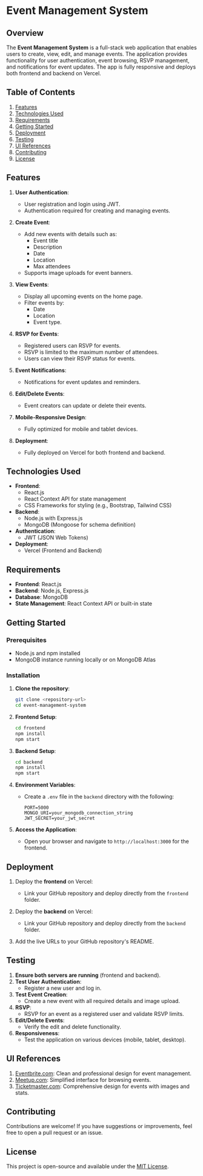 # Event Management System

## Overview

The **Event Management System** is a full-stack web application that enables users to create, view, edit, and manage events. The application provides functionality for user authentication, event browsing, RSVP management, and notifications for event updates. The app is fully responsive and deploys both frontend and backend on Vercel.

## Table of Contents

1. [Features](#features)
2. [Technologies Used](#technologies-used)
3. [Requirements](#requirements)
4. [Getting Started](#getting-started)
5. [Deployment](#deployment)
6. [Testing](#testing)
7. [UI References](#ui-references)
8. [Contributing](#contributing)
9. [License](#license)

## Features

1. **User Authentication**:
   - User registration and login using JWT.
   - Authentication required for creating and managing events.

2. **Create Event**:
   - Add new events with details such as:
     - Event title
     - Description
     - Date
     - Location
     - Max attendees
   - Supports image uploads for event banners.

3. **View Events**:
   - Display all upcoming events on the home page.
   - Filter events by:
     - Date
     - Location
     - Event type.

4. **RSVP for Events**:
   - Registered users can RSVP for events.
   - RSVP is limited to the maximum number of attendees.
   - Users can view their RSVP status for events.

5. **Event Notifications**:
   - Notifications for event updates and reminders.

6. **Edit/Delete Events**:
   - Event creators can update or delete their events.

7. **Mobile-Responsive Design**:
   - Fully optimized for mobile and tablet devices.

8. **Deployment**:
   - Fully deployed on Vercel for both frontend and backend.

## Technologies Used

- **Frontend**:
  - React.js
  - React Context API for state management
  - CSS Frameworks for styling (e.g., Bootstrap, Tailwind CSS)
- **Backend**:
  - Node.js with Express.js
  - MongoDB (Mongoose for schema definition)
- **Authentication**:
  - JWT (JSON Web Tokens)
- **Deployment**:
  - Vercel (Frontend and Backend)

## Requirements

- **Frontend**: React.js
- **Backend**: Node.js, Express.js
- **Database**: MongoDB
- **State Management**: React Context API or built-in state

## Getting Started

### Prerequisites
- Node.js and npm installed
- MongoDB instance running locally or on MongoDB Atlas

### Installation

1. **Clone the repository**:
   ```bash
   git clone <repository-url>
   cd event-management-system
   ```

2. **Frontend Setup**:
   ```bash
   cd frontend
   npm install
   npm start
   ```

3. **Backend Setup**:
   ```bash
   cd backend
   npm install
   npm start
   ```

4. **Environment Variables**:
   - Create a `.env` file in the `backend` directory with the following:
     ```
     PORT=5000
     MONGO_URI=your_mongodb_connection_string
     JWT_SECRET=your_jwt_secret
     ```

5. **Access the Application**:
   - Open your browser and navigate to `http://localhost:3000` for the frontend.

## Deployment

1. Deploy the **frontend** on Vercel:
   - Link your GitHub repository and deploy directly from the `frontend` folder.

2. Deploy the **backend** on Vercel:
   - Link your GitHub repository and deploy directly from the `backend` folder.

3. Add the live URLs to your GitHub repository's README.

## Testing

1. **Ensure both servers are running** (frontend and backend).
2. **Test User Authentication**:
   - Register a new user and log in.
3. **Test Event Creation**:
   - Create a new event with all required details and image upload.
4. **RSVP**:
   - RSVP for an event as a registered user and validate RSVP limits.
5. **Edit/Delete Events**:
   - Verify the edit and delete functionality.
6. **Responsiveness**:
   - Test the application on various devices (mobile, tablet, desktop).

## UI References

1. [Eventbrite.com](https://www.eventbrite.com): Clean and professional design for event management.
2. [Meetup.com](https://www.meetup.com): Simplified interface for browsing events.
3. [Ticketmaster.com](https://www.ticketmaster.com): Comprehensive design for events with images and stats.

## Contributing

Contributions are welcome! If you have suggestions or improvements, feel free to open a pull request or an issue.

## License

This project is open-source and available under the [MIT License](LICENSE).